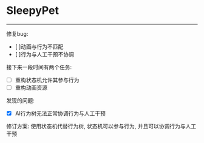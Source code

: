 # SleepyPet

____________

修复bug:
* [ ]动画与行为不匹配
* [ ]行为与人工干预不协调

接下来一段时间有两个任务:
* [ ] 重构状态机允许其参与行为
* [ ] 重构动画资源

发现的问题:
* [x] AI行为树无法正常协调行为与人工干预

修订方案:
使用状态机代替行为树, 状态机可以参与行为, 并且可以协调行为与人工干预
